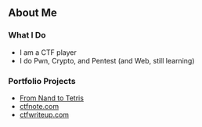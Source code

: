 ## About Me

### What I Do

- I am a CTF player
- I do Pwn, Crypto, and Pentest (and Web, still learning)

### Portfolio Projects

<!-- PROJECTS:START -->
- [From Nand to Tetris](https://github.com/ret2basic/From-Nand-to-Tetris)
- [ctfnote.com](https://www.ctfnote.com)
- [ctfwriteup.com](https://www.ctfwriteup.com)
<!-- PROJECTS:END -->

[website]: https://www.ret2basic.com
[twitter]: https://twitter.com/ret2basic
